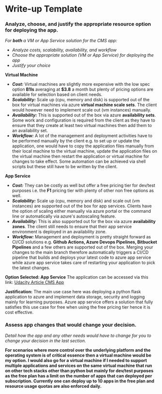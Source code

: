 # Write-up Template

### Analyze, choose, and justify the appropriate resource option for deploying the app.

*For **both** a VM or App Service solution for the CMS app:*
- *Analyze costs, scalability, availability, and workflow*
- *Choose the appropriate solution (VM or App Service) for deploying the app*
- *Justify your choice*

**Virtual Machine**
- ***Cost:*** Virtual machines are slightly more expensive with the low spec option **B1ls** averaging at **$3.8** a month but plenty of pricing options are available for selection based on client needs.
- ***Scalability:*** Scale up (cpu, memory and disk) is supported out of the box for virtual machines via azure **virtual machine scale sets**. The client would however need to implement scale out (vm instances) manually.
- ***Availability:*** This is supported out of the box via azure **availability sets**. Some work and configuration is required from the client as they have to ensure that they create at least two virtual machines then add them to an availability set.
- ***Workflow:*** A lot of the management and deployment activities have to be performed manually by the client e.g. to set up or update the application, one would have to copy the application files manually from their local machine to the virtual machine, update the application files on the virtual machine then restart the application or virtual machine for changes to take effect. Some automation can be achieved via shell scripts but these still have to be written by the client.

**App Service**
- ***Cost:*** They can be costly as well but offer a free pricing tier for dev/test purposes i.e. the **F1** pricing tier with plenty of other non free options as well.
- ***Scalability:*** Scale up (cpu, memory and disk) and scale out (vm instances) are supported out of the box for app services. Clients have the option of scaling either manually via azure portal or the command line or automatically via azure's autoscaling feature.
- ***Availability:*** This is also supported out for the box via azure **availability zones**. The client still needs to ensure that their app service environment is deployed in an availability zone.
- ***Workflow:*** Management and deployment is pretty straight forward as CI/CD solutions e.g. **Github Actions, Azure Devops Pipelines, Bitbucket Pipelines** and a few others are supported out of the box. Merging your changes to the main branch therefore automatically triggers a CI/CD pipeline that builds and deploys your latest code to azure app service while azure app service takes care of restarting your application to pick the latest changes.

**Option Selected: App Service**
The application can be accessed via this link: [Udacity Article CMS App](https://apollo-udacity-articlecms-webapp.azurewebsites.net/)

**Justification:** The main use case here was deploying a python flask application to azure and implement data storage, security and logging mainly for learning purposes. Azure app service offers a solution that fully satisfies this use case for free when using the free pricing tier hence it is cost effective.

### Assess app changes that would change your decision.

*Detail how the app and any other needs would have to change for you to change your decision in the last section.*

**For scenarios where more control over the underlying platform and the operating system is of critical essence then a virtual machine would be my option. I would also go for a virtual machine if I needed to support multiple applications and services on the same virtual machine that run on other tech stacks other than python but mainly for dev/test purposes as the free plan has a limit on the number of apps that can deployed per subscription. Currently one can deploy up to 10 apps in the free plan and resource usage quotas are also enforced daily.**